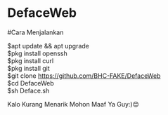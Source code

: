 # DefaceWeb

#Cara Menjalankan

$apt update && apt upgrade<br>
$pkg install openssh<br>
$pkg install curl<br>
$pkg install git<br>
$git clone https://github.com/BHC-FAKE/DefaceWeb<br>
$cd DefaceWeb<br>
$sh Deface.sh <br>



Kalo Kurang Menarik Mohon Maaf Ya Guy:)😊
